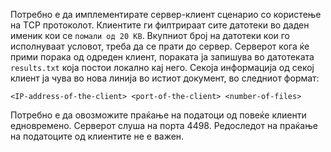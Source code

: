 Потребно е да имплементирате сервер-клиент сценарио сo користење на TCP протоколот.
Клиентите ги филтрираат сите датотеки во даден именик кои се ``помали од 20 KB``.
Вкупниот број на датотеки кои го исполнуваат условот, треба да се прати до сервер.
Серверот кога ќе прими порака од одреден клиент, пораката ја запишува во датотеката
``results.txt`` која постои локално кај него. Секоја информација од секој клиент ја чува
во нова линија во истиот документ, во следниот формат:

```<IP-address-of-the-client> <port-of-the-client> <number-of-files>```

Потребно е да овозможите праќање на податоци од повеќе клиенти едновремено.
Серверот слуша на порта 4498. Редоследот на праќање на податоците од клиентите не е важен.